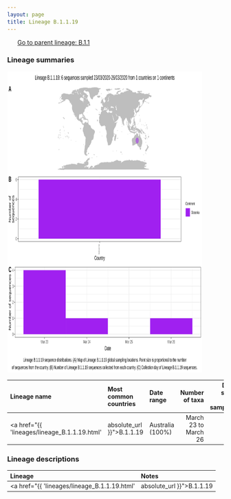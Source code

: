 ```yaml
---
layout: page
title: Lineage B.1.1.19
---
```




<p>
<ul class="actions small">
	 <a href="{{ 'lineages/lineage_B.1.1.html' | absolute_url }}" class="button special fit">Go to parent lineage: B.1.1</a>
</ul>
</p>
<h3> Lineage summaries</h3>

<img src="../assets/images/B.1.1.19.svg" alt="B.1.1.19 lineage summary figure" width="90%" height="700px" />


| Lineage name | Most common countries | Date range | Number of taxa |  Days since last sampling | Known Travel | Recall value |
|:-----|:-----|:-------|-------:|-------:|:---------|--------:|
| <a href="{{ 'lineages/lineage_B.1.1.19.html' | absolute_url }}">B.1.1.19</a> | Australia (100%) | March 23 to March 26 | 6 | 88 |  | 0.000 |

<h3>Lineage descriptions</h3>

| Lineage | Notes |
|:-----|:-----|
| <a href="{{ 'lineages/lineage_B.1.1.19.html' | absolute_url }}">B.1.1.19</a> | Australian lineage (BS=24) |


